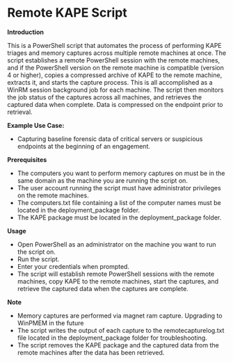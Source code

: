 # Remote KAPE Script

**Introduction**

This is a PowerShell script that automates the process of performing KAPE triages and memory captures across multiple remote machines at once. The script establishes a remote PowerShell session with the remote machines, and if the PowerShell version on the remote machine is compatible (version 4 or higher), copies a compressed archive of KAPE to the remote machine, extracts it, and starts the capture process. This is all accomplished as a WinRM session background job for each machine. The script then monitors the job status of the captures across all machines, and retrieves the captured data when complete. Data is compressed on the endpoint prior to retrieval.

**Example Use Case:**
- Capturing baseline forensic data of critical servers or suspicious endpoints at the beginning of an engagement.

**Prerequisites**
- The computers you want to perform memory captures on must be in the same domain as the machine you are running the script on.
- The user account running the script must have administrator privileges on the remote machines.
- The computers.txt file containing a list of the computer names must be located in the deployment_package folder.
- The KAPE package must be located in the deployment_package folder.

**Usage**
- Open PowerShell as an administrator on the machine you want to run the script on.
- Run the script.
- Enter your credentials when prompted.
- The script will establish remote PowerShell sessions with the remote machines, copy KAPE to the remote machines, start the captures, and retrieve the captured data when the captures are complete.

**Note**
- Memory captures are performed via magnet ram capture. Upgrading to WinPMEM in the future
- The script writes the output of each capture to the remotecapturelog.txt file located in the deployment_package folder for troubleshooting.
- The script removes the KAPE package and the captured data from the remote machines after the data has been retrieved.
